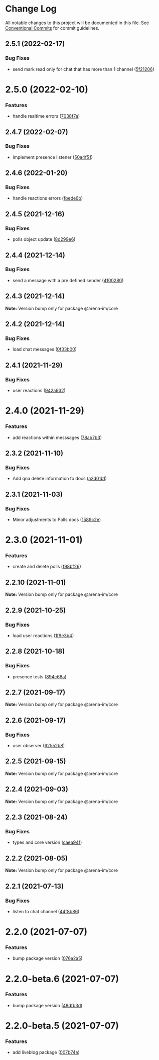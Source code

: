 # Change Log

All notable changes to this project will be documented in this file.
See [Conventional Commits](https://conventionalcommits.org) for commit guidelines.

## 2.5.1 (2022-02-17)


### Bug Fixes

* send mark read only for chat that has more than 1 channel ([5f21206](https://github.com/stationfy/arena-sdk/commit/5f21206aa124463bcf1b828988ece8889427c39a))





# 2.5.0 (2022-02-10)


### Features

* handle realtime errors ([7038f7a](https://github.com/stationfy/arena-sdk/commit/7038f7abee8d021b807bb848f30c2a1044dd2520))





## 2.4.7 (2022-02-07)


### Bug Fixes

* Implement presence listener ([50a4f51](https://github.com/stationfy/arena-sdk/commit/50a4f51fd922e543e03d2030853f45117d7087cf))





## 2.4.6 (2022-01-20)


### Bug Fixes

* handle reactions errors ([fbede6b](https://github.com/stationfy/arena-sdk/commit/fbede6b224d5863f375243a70cb1328722329e15))





## 2.4.5 (2021-12-16)


### Bug Fixes

* polls object update ([8d299e6](https://github.com/stationfy/arena-sdk/commit/8d299e60c68706419930c9f4f598c71a944305ba))





## 2.4.4 (2021-12-14)


### Bug Fixes

* send a message with a pre defined sender ([4100280](https://github.com/stationfy/arena-sdk/commit/41002800a0ee198310ec9937e846188346c47754))





## 2.4.3 (2021-12-14)

**Note:** Version bump only for package @arena-im/core





## 2.4.2 (2021-12-14)


### Bug Fixes

* load chat messages ([0f33b00](https://github.com/stationfy/arena-sdk/commit/0f33b00d7250b46c7c4be27a276652c2aee1011a))





## 2.4.1 (2021-11-29)


### Bug Fixes

* user reactions ([942a932](https://github.com/stationfy/arena-sdk/commit/942a9320b9186f23e839350017e7110eeb0213d8))





# 2.4.0 (2021-11-29)


### Features

* add reactions within messsages ([78ab7b3](https://github.com/stationfy/arena-sdk/commit/78ab7b3232fdd5ed694266b5c07e8b71a453bee8))





## 2.3.2 (2021-11-10)


### Bug Fixes

* Add qna delete information to docs ([a2d01b1](https://github.com/stationfy/arena-sdk/commit/a2d01b1e0f6d96901454cd8cf7f5e9a63cd807be))





## 2.3.1 (2021-11-03)


### Bug Fixes

* Minor adjustments to Polls docs ([1589c2e](https://github.com/stationfy/arena-sdk/commit/1589c2e57a8cf8acf949c9a26fb6bd28be9ac0fa))





# 2.3.0 (2021-11-01)


### Features

* create and delete polls ([f98bf26](https://github.com/stationfy/arena-sdk/commit/f98bf261079c936b4ef28de78180accd30a36f97))





## 2.2.10 (2021-11-01)

**Note:** Version bump only for package @arena-im/core





## 2.2.9 (2021-10-25)


### Bug Fixes

* load user reactions ([1f9e3b4](https://github.com/stationfy/arena-sdk/commit/1f9e3b4de5ad5dfe33d33961f40d05f0e872a9e6))





## 2.2.8 (2021-10-18)


### Bug Fixes

* presence tests ([894c68a](https://github.com/stationfy/arena-sdk/commit/894c68a54d502863790f605ef40cc0e89cdc00ac))





## 2.2.7 (2021-09-17)

**Note:** Version bump only for package @arena-im/core





## 2.2.6 (2021-09-17)


### Bug Fixes

* user observer ([62552b8](https://github.com/stationfy/arena-sdk/commit/62552b8d41bf94e47f9f6aafc12c5d9906bbed1c))





## 2.2.5 (2021-09-15)

**Note:** Version bump only for package @arena-im/core





## 2.2.4 (2021-09-03)

**Note:** Version bump only for package @arena-im/core





## 2.2.3 (2021-08-24)


### Bug Fixes

* types and core version ([caea94f](https://github.com/stationfy/arena-sdk/commit/caea94f22791d354c03d63f7f5a117596a36842d))





## 2.2.2 (2021-08-05)

**Note:** Version bump only for package @arena-im/core





## 2.2.1 (2021-07-13)


### Bug Fixes

* listen to chat channel ([44f8b86](https://github.com/stationfy/arena-sdk/commit/44f8b86d0d6d9ca85c724e652686092459527e8f))





# 2.2.0 (2021-07-07)


### Features

* bump package version ([076a2a5](https://github.com/stationfy/arena-sdk/commit/076a2a5be8cb7c94c75305a2955640d07d2c017b))





# 2.2.0-beta.6 (2021-07-07)


### Features

* bump package version ([48dfb3d](https://github.com/stationfy/arena-sdk/commit/48dfb3d76b2b5b9781b0cff40f93e3951093b066))





# 2.2.0-beta.5 (2021-07-07)


### Features

* add liveblog package ([007b74a](https://github.com/stationfy/arena-sdk/commit/007b74a04560b336042a84107356a222c5b75f41))
